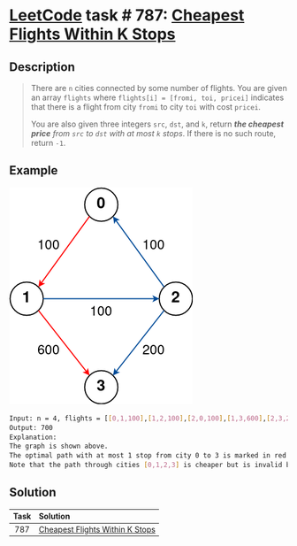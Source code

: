 # [LeetCode][leetcode] task # 787: [Cheapest Flights Within K Stops][task]

Description
-----------

> There are `n` cities connected by some number of flights.
> You are given an array `flights` where `flights[i] = [fromi, toi, pricei]` indicates
> that there is a flight from city `fromi` to city `toi` with cost `pricei`.
> 
> You are also given three integers `src`, `dst`, and `k`,
> return _**the cheapest price** from `src` to `dst` with at most `k` stops_. If there is no such route, return `-1`.

Example
-------

![flights.png](image/flights.png)

```sh
Input: n = 4, flights = [[0,1,100],[1,2,100],[2,0,100],[1,3,600],[2,3,200]], src = 0, dst = 3, k = 1
Output: 700
Explanation:
The graph is shown above.
The optimal path with at most 1 stop from city 0 to 3 is marked in red and has cost 100 + 600 = 700.
Note that the path through cities [0,1,2,3] is cheaper but is invalid because it uses 2 stops.
```

Solution
--------

| Task | Solution                                    |
|:----:|:--------------------------------------------|
| 787  | [Cheapest Flights Within K Stops][solution] |


[leetcode]: <http://leetcode.com/>
[task]: <https://leetcode.com/problems/cheapest-flights-within-k-stops/>
[solution]: <https://github.com/wellaxis/praxis-leetcode/blob/main/src/main/java/com/witalis/praxis/leetcode/task/h8/p787/option/Practice.java>
